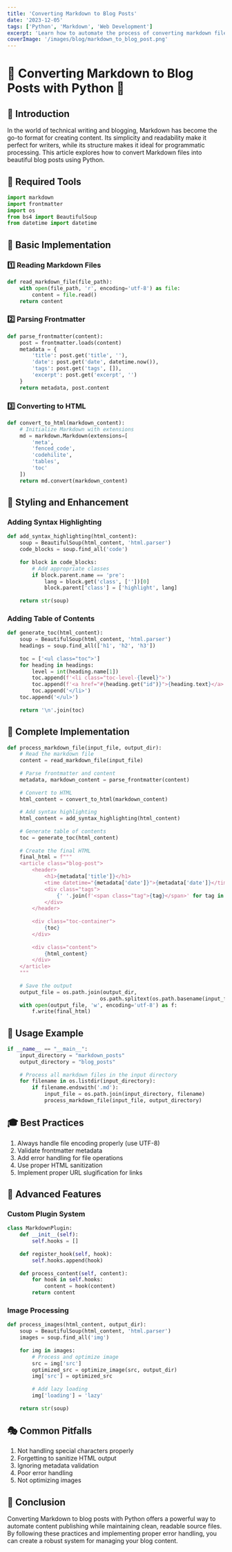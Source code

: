 ```yaml
---
title: 'Converting Markdown to Blog Posts'
date: '2023-12-05'
tags: ['Python', 'Markdown', 'Web Development']
excerpt: 'Learn how to automate the process of converting markdown files to beautiful blog posts using Python.'
coverImage: '/images/blog/markdown_to_blog_post.png'
---
```


# 🎨 Converting Markdown to Blog Posts with Python 🐍

## 🌟 Introduction

In the world of technical writing and blogging, Markdown has become the go-to format for creating content. Its simplicity and readability make it perfect for writers, while its structure makes it ideal for programmatic processing. This article explores how to convert Markdown files into beautiful blog posts using Python.

## 🔧 Required Tools

```python
import markdown
import frontmatter
import os
from bs4 import BeautifulSoup
from datetime import datetime
```

## 🎯 Basic Implementation

### 1️⃣ Reading Markdown Files

```python
def read_markdown_file(file_path):
    with open(file_path, 'r', encoding='utf-8') as file:
        content = file.read()
    return content
```

### 2️⃣ Parsing Frontmatter

```python
def parse_frontmatter(content):
    post = frontmatter.loads(content)
    metadata = {
        'title': post.get('title', ''),
        'date': post.get('date', datetime.now()),
        'tags': post.get('tags', []),
        'excerpt': post.get('excerpt', '')
    }
    return metadata, post.content
```

### 3️⃣ Converting to HTML

```python
def convert_to_html(markdown_content):
    # Initialize Markdown with extensions
    md = markdown.Markdown(extensions=[
        'meta',
        'fenced_code',
        'codehilite',
        'tables',
        'toc'
    ])
    return md.convert(markdown_content)
```

## 🎨 Styling and Enhancement

### Adding Syntax Highlighting

```python
def add_syntax_highlighting(html_content):
    soup = BeautifulSoup(html_content, 'html.parser')
    code_blocks = soup.find_all('code')
    
    for block in code_blocks:
        # Add appropriate classes
        if block.parent.name == 'pre':
            lang = block.get('class', [''])[0]
            block.parent['class'] = ['highlight', lang]
    
    return str(soup)
```

### Adding Table of Contents

```python
def generate_toc(html_content):
    soup = BeautifulSoup(html_content, 'html.parser')
    headings = soup.find_all(['h1', 'h2', 'h3'])
    
    toc = ['<ul class="toc">']
    for heading in headings:
        level = int(heading.name[1])
        toc.append(f'<li class="toc-level-{level}">')
        toc.append(f'<a href="#{heading.get("id")}">{heading.text}</a>')
        toc.append('</li>')
    toc.append('</ul>')
    
    return '\n'.join(toc)
```

## 🚀 Complete Implementation

```python
def process_markdown_file(input_file, output_dir):
    # Read the markdown file
    content = read_markdown_file(input_file)
    
    # Parse frontmatter and content
    metadata, markdown_content = parse_frontmatter(content)
    
    # Convert to HTML
    html_content = convert_to_html(markdown_content)
    
    # Add syntax highlighting
    html_content = add_syntax_highlighting(html_content)
    
    # Generate table of contents
    toc = generate_toc(html_content)
    
    # Create the final HTML
    final_html = f"""
    <article class="blog-post">
        <header>
            <h1>{metadata['title']}</h1>
            <time datetime="{metadata['date']}">{metadata['date']}</time>
            <div class="tags">
                {' '.join(f'<span class="tag">{tag}</span>' for tag in metadata['tags'])}
            </div>
        </header>
        
        <div class="toc-container">
            {toc}
        </div>
        
        <div class="content">
            {html_content}
        </div>
    </article>
    """
    
    # Save the output
    output_file = os.path.join(output_dir, 
                              os.path.splitext(os.path.basename(input_file))[0] + '.html')
    with open(output_file, 'w', encoding='utf-8') as f:
        f.write(final_html)
```

## 🎯 Usage Example

```python
if __name__ == "__main__":
    input_directory = "markdown_posts"
    output_directory = "blog_posts"
    
    # Process all markdown files in the input directory
    for filename in os.listdir(input_directory):
        if filename.endswith('.md'):
            input_file = os.path.join(input_directory, filename)
            process_markdown_file(input_file, output_directory)
```

## 🎓 Best Practices

1. Always handle file encoding properly (use UTF-8)
2. Validate frontmatter metadata
3. Add error handling for file operations
4. Use proper HTML sanitization
5. Implement proper URL slugification for links

## 🚀 Advanced Features

### Custom Plugin System

```python
class MarkdownPlugin:
    def __init__(self):
        self.hooks = []
    
    def register_hook(self, hook):
        self.hooks.append(hook)
    
    def process_content(self, content):
        for hook in self.hooks:
            content = hook(content)
        return content
```

### Image Processing

```python
def process_images(html_content, output_dir):
    soup = BeautifulSoup(html_content, 'html.parser')
    images = soup.find_all('img')
    
    for img in images:
        # Process and optimize image
        src = img['src']
        optimized_src = optimize_image(src, output_dir)
        img['src'] = optimized_src
        
        # Add lazy loading
        img['loading'] = 'lazy'
        
    return str(soup)
```

## 🎭 Common Pitfalls

1. Not handling special characters properly
2. Forgetting to sanitize HTML output
3. Ignoring metadata validation
4. Poor error handling
5. Not optimizing images

## 🎉 Conclusion

Converting Markdown to blog posts with Python offers a powerful way to automate content publishing while maintaining clean, readable source files. By following these practices and implementing proper error handling, you can create a robust system for managing your blog content.
